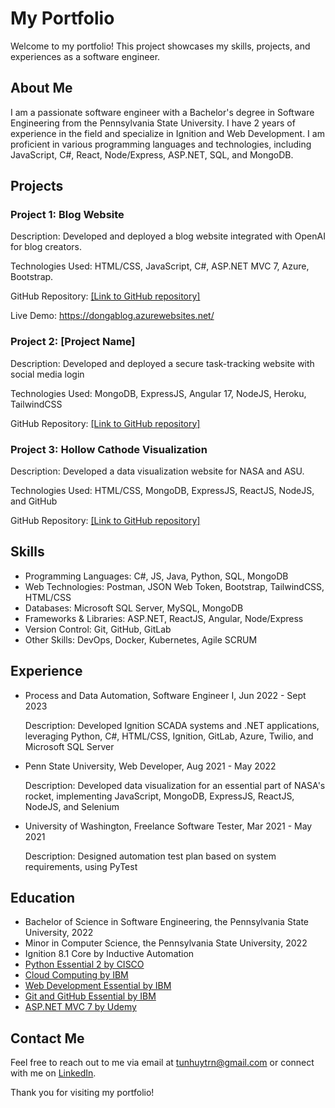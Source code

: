 # My Portfolio

Welcome to my portfolio! This project showcases my skills, projects, and experiences as a software engineer.

## About Me

I am a passionate software engineer with a Bachelor's degree in Software Engineering from the Pennsylvania State University. I have 2 years of experience in the field and specialize in Ignition and Web Development. I am proficient in various programming languages and technologies, including JavaScript, C#, React, Node/Express, ASP.NET, SQL, and MongoDB.

## Projects

### Project 1: Blog Website

Description: Developed and deployed a blog website integrated with OpenAI for blog creators.

Technologies Used: HTML/CSS, JavaScript, C#, ASP.NET MVC 7, Azure, Bootstrap.

GitHub Repository: [[Link to GitHub repository]](https://github.com/htt5059/Dong-A-Blog)

Live Demo: https://dongablog.azurewebsites.net/

### Project 2: [Project Name]

Description: Developed and deployed a secure task-tracking website with social media login

Technologies Used: MongoDB, ExpressJS, Angular 17, NodeJS, Heroku, TailwindCSS

GitHub Repository: [[Link to GitHub repository]](https://github.com/htt5059/ToDoApp_frontend)

### Project 3: Hollow Cathode Visualization

Description: Developed a data visualization website for NASA and ASU.

Technologies Used: HTML/CSS, MongoDB, ExpressJS, ReactJS, NodeJS, and GitHub 

GitHub Repository: [[Link to GitHub repository]](https://github.com/MissionToPsyche-Copper/hollow-cathode-visualization)


## Skills

- Programming Languages: C#, JS, Java, Python, SQL, MongoDB
- Web Technologies: Postman, JSON Web Token, Bootstrap, TailwindCSS, HTML/CSS 
- Databases: Microsoft SQL Server, MySQL, MongoDB
- Frameworks & Libraries: ASP.NET, ReactJS, Angular, Node/Express
- Version Control: Git, GitHub, GitLab
- Other Skills: DevOps, Docker, Kubernetes, Agile SCRUM

## Experience

- Process and Data Automation, Software Engineer I, Jun 2022 - Sept 2023
  
  Description: Developed Ignition SCADA systems and .NET applications, leveraging Python, C#, HTML/CSS, Ignition, GitLab, Azure, Twilio, and Microsoft SQL Server

- Penn State University, Web Developer, Aug 2021 - May 2022

  Description: Developed data visualization for an essential part of NASA's rocket, implementing JavaScript, MongoDB, ExpressJS, ReactJS, NodeJS, and Selenium

- University of Washington, Freelance Software Tester, Mar 2021 - May 2021

  Description: Designed automation test plan based on system requirements, using PyTest



## Education

- Bachelor of Science in Software Engineering, the Pennsylvania State University, 2022
- Minor in Computer Science, the Pennsylvania State University, 2022
- Ignition 8.1 Core by Inductive Automation
- [Python Essential 2 by CISCO](https://www.credly.com/badges/b145ca87-5ca4-4b49-a0ed-84ae7bcc75e1)
- [Cloud Computing by IBM](https://www.credly.com/badges/6275b81e-55af-4729-b7dd-3ef07e600b90)
- [Web Development Essential by IBM](https://www.credly.com/badges/1ffd3c73-6467-4d63-8631-1452901654ec)
- [Git and GitHub Essential by IBM](https://www.credly.com/badges/674d21cb-5661-4f66-8ebe-0f527d6cf0b3)
- [ASP.NET MVC 7 by Udemy](https://www.udemy.com/certificate/UC-1d68222d-e9ff-421d-8d97-a207bbff100d/)

## Contact Me

Feel free to reach out to me via email at tunhuytrn@gmail.com or connect with me on [LinkedIn](https://www.linkedin.com/in/huy-tran-htt5059/).

Thank you for visiting my portfolio!

